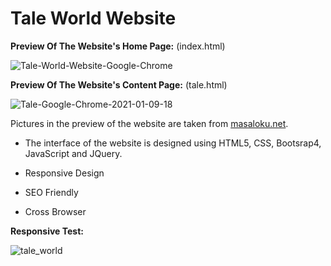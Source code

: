 # Tale World Website

**Preview Of The Website's Home Page:** (index.html)

![Tale-World-Website-Google-Chrome](https://user-images.githubusercontent.com/37043217/104228403-dce9d080-545b-11eb-805d-a776fb6e84d4.gif)

**Preview Of The Website's Content Page:** (tale.html)

![Tale-Google-Chrome-2021-01-09-18](https://user-images.githubusercontent.com/37043217/104228692-423dc180-545c-11eb-9668-5cc0d2083489.gif)

Pictures in the preview of the website are taken from [masaloku.net](https://www.masaloku.net/).


- The interface of the website is designed using HTML5, CSS, Bootsrap4, JavaScript and JQuery.

- Responsive Design
- SEO Friendly
- Cross Browser

**Responsive Test:**

![tale_world](https://user-images.githubusercontent.com/37043217/104321719-0dca1400-54f5-11eb-96f2-b740278a09fe.PNG)



